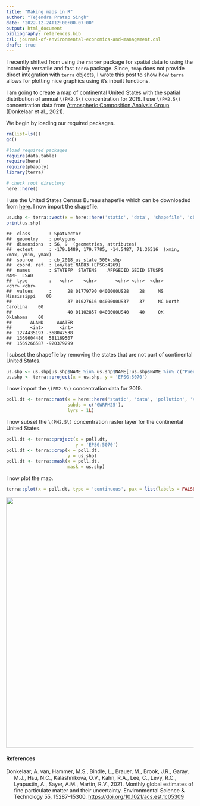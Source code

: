 ```yaml
---
title: "Making maps in R"
author: "Tejendra Pratap Singh"
date: "2022-12-24T12:00:00-07:00"
output: html_document
bibliography: references.bib
csl: journal-of-environmental-economics-and-management.csl
draft: true
---
```


I recently shifted from using the `raster` package for spatial data to using the incredibly versatile and fast `terra` package. Since, `tmap` does not provide direct integration with `terra` objects, I wrote this post to show how `terra` allows for plotting nice graphics using it’s inbuilt functions.

I am going to create a map of continental United States with the spatial distribution of annual `\(PM2.5\)` concentration for 2019. I use `\(PM2.5\)` concentration data from [Atmospheric Composition Analysis Group](https://sites.wustl.edu/acag/datasets/surface-pm2-5/) (Donkelaar et al., 2021).

We begin by loading our required packages.

``` r
rm(list=ls())
gc()

#load required packages
require(data.table)
require(here)
require(pbapply) 
library(terra)

# check root directory
here::here()
```

I use the United States Census Bureau shapefile which can be downloaded from [here](https://www2.census.gov/geo/tiger/GENZ2018/shp/cb_2018_us_state_500k.zip). I now import the shapefile.

``` r
us.shp <- terra::vect(x = here::here('static', 'data', 'shapefile', 'cb_2018_us_state_500k', 'cb_2018_us_state_500k.shp'))
print(us.shp)
```

    ##  class       : SpatVector 
    ##  geometry    : polygons 
    ##  dimensions  : 56, 9  (geometries, attributes)
    ##  extent      : -179.1489, 179.7785, -14.5487, 71.36516  (xmin, xmax, ymin, ymax)
    ##  source      : cb_2018_us_state_500k.shp
    ##  coord. ref. : lon/lat NAD83 (EPSG:4269) 
    ##  names       : STATEFP  STATENS    AFFGEOID GEOID STUSPS           NAME  LSAD
    ##  type        :   <chr>    <chr>       <chr> <chr>  <chr>          <chr> <chr>
    ##  values      :      28 01779790 0400000US28    28     MS    Mississippi    00
    ##                     37 01027616 0400000US37    37     NC North Carolina    00
    ##                     40 01102857 0400000US40    40     OK       Oklahoma    00
    ##       ALAND     AWATER
    ##       <int>      <int>
    ##  1274435193 -368047538
    ##  1369604480  581169507
    ##  1569266587 -920379299

I subset the shapefile by removing the states that are not part of continental United States.

``` r
us.shp <- us.shp[us.shp$NAME %in% us.shp$NAME[!us.shp$NAME %in% c("Puerto Rico", "American Samoa", "United States Virgin Islands", "Hawaii", "Guam", "Commonwealth of the Northern Mariana Islands", "Alaska")],]
us.shp <- terra::project(x = us.shp, y = 'EPSG:5070')
```

I now import the `\(PM2.5\)` concentration data for 2019.

``` r
poll.dt <- terra::rast(x = here::here('static', 'data', 'pollution', 'V5GL03.HybridPM25.NorthAmerica.201901-201912.nc'),
                       subds = c('GWRPM25'),
                       lyrs = 1L)
```

I now subset the `\(PM2.5\)` concentration raster layer for the continental United States.

``` r
poll.dt <- terra::project(x = poll.dt,
                          y = 'EPSG:5070')
poll.dt <- terra::crop(x = poll.dt,
                       y = us.shp)
poll.dt <- terra::mask(x = poll.dt,
                       mask = us.shp)
```

I now plot the map.

``` r
terra::plot(x = poll.dt, type = 'continuous', pax = list(labels = FALSE, tick = FALSE), maxcell = 300000000000000000)
```

<img src="{{< blogdown/postref >}}index_files/figure-html/unnamed-chunk-6-1.png" width="672" />

#### References

<div id="refs" class="references csl-bib-body hanging-indent">

<div id="ref-vandonkelaaretal2021" class="csl-entry">

Donkelaar, A. van, Hammer, M.S., Bindle, L., Brauer, M., Brook, J.R., Garay, M.J., Hsu, N.C., Kalashnikova, O.V., Kahn, R.A., Lee, C., Levy, R.C., Lyapustin, A., Sayer, A.M., Martin, R.V., 2021. Monthly global estimates of fine particulate matter and their uncertainty. Environmental Science & Technology 55, 15287–15300. <https://doi.org/10.1021/acs.est.1c05309>

</div>

</div>
